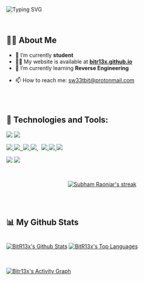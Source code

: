 
![Typing SVG](https://readme-typing-svg.herokuapp.com?font=Ubuntu+Mono&size=30&pause=1000&color=09F712&background=F0FFD500&width=435&lines=Greetings+to+everyone+%F0%9F%91%8B)

<br/>

## 🙋‍♂️ About Me

- 🔭 I’m currently **student**
- 👨‍💻 My website is available at **[bitr13x.github.io](https://bitr13x.github.io/)**
- 🌱 I’m currently learning **Reverse Engineering**
<!--
- 🤔 I’m looking for help with ...
-->
- 📫 How to reach me: sw33tbit@protonmail.com 

<br/>
<br/>

## 🚀 Technologies and Tools:
<image src="https://img.shields.io/badge/Python-3776AB?style=for-the-badge&logo=python&logoColor=black"> <image src="https://img.shields.io/badge/bash-4D4D4D?style=for-the-badge&logo=windows%20terminal&logoColor=white">

<p align="left"> 
    <a href="https://reactjs.org/" target="_blank"> <img src="https://img.icons8.com/color/48/000000/react-native.png"/> </a>
    <a href="https://developer.mozilla.org/en-US/docs/Web/JavaScript" target="_blank"> <img src="https://img.icons8.com/color/48/000000/javascript.png"/> </a> 
    <a href="https://www.w3.org/html/" target="_blank"> <img s
    rc="https://img.icons8.com/color/48/000000/html-5.png"/> </a> 
    <a href="https://www.w3schools.com/css/" target="_blank"> <img src="https://img.icons8.com/color/48/000000/css3.png"/> </a> 
    <a style="padding-right:8px;" href="https://nodejs.org" target="_blank"> <img src="https://img.icons8.com/color/48/000000/nodejs.png"/> </a> 
    <a href="https://visualstudio.microsoft.com/vs/features/cplusplus/" target="_blank"> <img src="https://img.icons8.com/color/50/000000/c-plus-plus-logo.png"/> </a> <a href="https://www.typescriptlang.org/"><img src="https://img.icons8.com/color/48/typescript.png"> </a> <a href="https://sass-lang.com/"> <img src="https://img.icons8.com/color/48/sass-avatar.png"> </a>
</p>

<image src="https://img.shields.io/badge/Kali_Linux-557C94?style=for-the-badge&logo=kali-linux&logoColor=white"> <image src="https://img.shields.io/badge/vscode-black?style=for-the-badge&logo=Visual%20Studio%20Code&logoColor=007ACC">

<br/>

<p align="center">
    <a href="https://github.com/SubhamRaoniar28/github-readme-streak-stats">
        <img title="🔥 Get streak stats for your profile at git.io/streak-stats" alt="Subham Raoniar's streak" src="https://github-readme-streak-stats.herokuapp.com/?user=bitr13x&theme=black-ice&hide_border=true&stroke=0000&background=060A0CD0"/>
    </a>
</p>

<br/>
<br/>

## 📊 My Github Stats

  <br/>
    <a href="https://github.com/SubhamRaoniar28/github-readme-stats"><img alt="BitR13x's Github Stats" src="https://github-readme-stats.vercel.app/api?username=bitr13x&show_icons=true&count_private=true&theme=react&hide_border=true&bg_color=0D1117&hide_rank=true" /></a>
  <a href="https://github.com/SubhamRaoniar28/github-readme-stats"><img alt="BitR13x's Top Languages" src="https://github-readme-stats.vercel.app/api/top-langs/?username=bitr13x&langs_count=8&count_private=true&layout=compact&theme=react&hide_border=true&bg_color=0D1117" /></a>
  <br/>


<br/>
<br/>

<a href="https://github.com/SubhamRaoniar28/github-readme-activity-graph"><img alt="Bitr13x's Activity Graph" src="https://activity-graph.herokuapp.com/graph?username=bitr13x&bg_color=0D1117&color=5BCDEC&line=5BCDEC&point=FFFFFF&hide_border=true" /></a>

<br/>
<br/>
